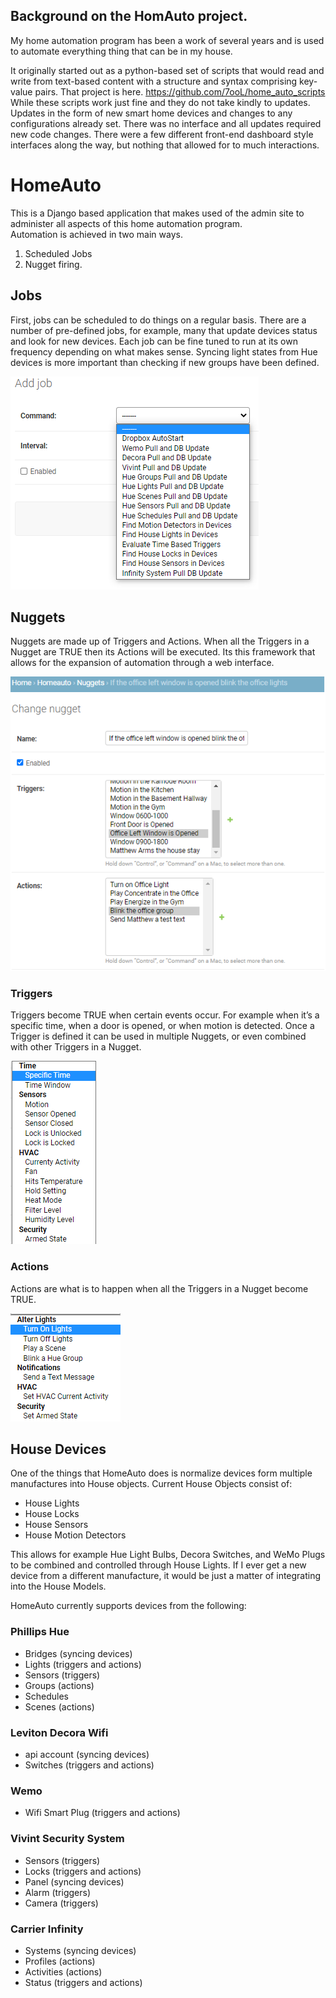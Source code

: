 ## Background on the HomAuto project.
My home automation program has been a work of several years and is used to automate everything thing that can be in my house. 

It originally started out as a python-based set of scripts that would read and write from text-based content with a structure and syntax comprising key-value pairs. That project is here.  https://github.com/7ooL/home_auto_scripts
While these scripts work just fine and they do not take kindly to updates. Updates in the form of new smart home devices and changes to any configurations already set.  There was no interface and all updates required new code changes. There were a few different front-end dashboard style interfaces along the way, but nothing that allowed for to much interactions. 

# HomeAuto
This is a Django based application that makes used of the admin site to administer all aspects of this home automation program.  
Automation is achieved in two main ways.

1)	Scheduled Jobs 
2)	Nugget firing.

## Jobs
First, jobs can be scheduled to do things on a regular basis. There are a number of pre-defined jobs, for example, many that update devices status and look for new devices. Each job can be fine tuned to run at its own frequency depending on what makes sense. Syncing light states from Hue devices is more important than checking if new groups have been defined. 

![Image of Jobs](https://github.com/7ooL/HomeAuto/blob/master/images/add_job.png)

## Nuggets
Nuggets are made up of Triggers and Actions. When all the Triggers in a Nugget are TRUE then its Actions will be executed. Its this framework that allows for the expansion of automation through a web interface. 

![Image of Nugget](https://github.com/7ooL/HomeAuto/blob/master/images/nugget.png)

### Triggers
Triggers become TRUE when certain events occur. For example when it’s a specific time, when a door is opened, or when motion is detected. 
Once a Trigger is defined it can be used in multiple Nuggets, or even combined with other Triggers in a Nugget. 

![Image of Triggers](https://github.com/7ooL/HomeAuto/blob/master/images/triggers.png)

### Actions
Actions are what is to happen when all the Triggers in a Nugget become TRUE.

![Image of Actions](https://github.com/7ooL/HomeAuto/blob/master/images/actions.png)

## House Devices
One of the things that HomeAuto does is normalize devices form multiple manufactures into House objects. Current House Objects consist of:

* House Lights
* House Locks
* House Sensors
* House Motion Detectors

This allows for example Hue Light Bulbs, Decora Switches, and WeMo Plugs to be combined and controlled through House Lights. 
If I ever get a new device from a different manufacture, it would be just a matter of integrating into the House Models.

HomeAuto currently supports devices from the following:
### Phillips Hue
* Bridges (syncing devices)
* Lights (triggers and actions)
* Sensors (triggers)
* Groups (actions)
* Schedules
* Scenes (actions)
### Leviton Decora Wifi
* api account (syncing devices)
* Switches (triggers and actions)
### Wemo
* Wifi Smart Plug (triggers and actions)
### Vivint Security System
* Sensors (triggers)
* Locks (triggers and actions)
* Panel (syncing devices)
* Alarm (triggers)
* Camera (triggers)
### Carrier Infinity
* Systems (syncing devices)
* Profiles (actions)
* Activities (actions)
* Status (triggers and actions)

